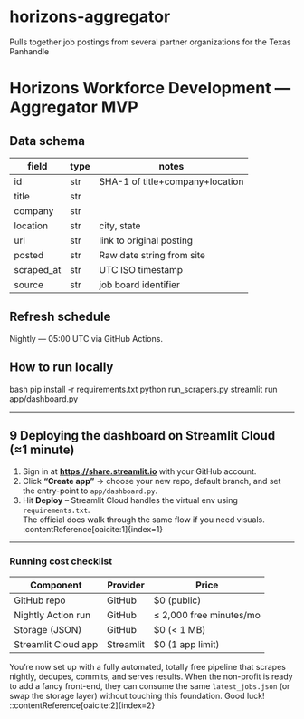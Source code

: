 # horizons-aggregator
Pulls together job postings from several partner organizations for the Texas Panhandle

# Horizons Workforce Development — Aggregator MVP

## Data schema
| field      | type   | notes                              |
|------------|--------|------------------------------------|
| id         | str    | SHA-1 of title+company+location    |
| title      | str    |                                    |
| company    | str    |                                    |
| location   | str    | city, state                        |
| url        | str    | link to original posting           |
| posted     | str    | Raw date string from site          |
| scraped_at | str    | UTC ISO timestamp                  |
| source     | str    | job board identifier               |

## Refresh schedule
Nightly — 05:00 UTC via GitHub Actions.

## How to run locally
bash
pip install -r requirements.txt
python run_scrapers.py
streamlit run app/dashboard.py

---

## 9  Deploying the dashboard on Streamlit Cloud (≈1 minute)

1. Sign in at **https://share.streamlit.io** with your GitHub account.  
2. Click **“Create app”** → choose your new repo, default branch, and set the entry-point to `app/dashboard.py`.  
3. Hit **Deploy** – Streamlit Cloud handles the virtual env using `requirements.txt`.  
The official docs walk through the same flow if you need visuals. :contentReference[oaicite:1]{index=1}

---

### Running cost checklist

| Component            | Provider | Price |
|----------------------|----------|-------|
| GitHub repo          | GitHub   | $0 (public) |
| Nightly Action run   | GitHub   | ≤ 2,000 free minutes/mo |
| Storage (JSON)       | GitHub   | $0 (< 1 MB) |
| Streamlit Cloud app  | Streamlit| $0 (1 app limit) |

You’re now set up with a fully automated, totally free pipeline that scrapes nightly, dedupes, commits, and serves results. When the non-profit is ready to add a fancy front-end, they can consume the same `latest_jobs.json` (or swap the storage layer) without touching this foundation. Good luck!
::contentReference[oaicite:2]{index=2}
